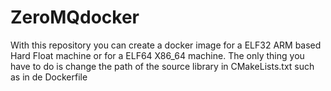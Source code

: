 # ZeroMQdocker
With this repository you can create a docker image for a ELF32 ARM based Hard Float machine or for a ELF64 X86_64 machine.
The only thing you have to do is change the path of the source library in CMakeLists.txt such as in de Dockerfile
